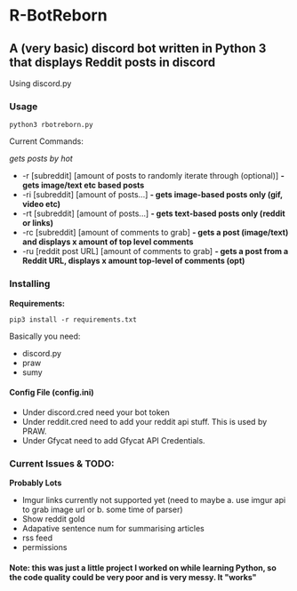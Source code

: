 # R-BotReborn
## A (very basic) discord bot written in Python 3 that displays Reddit posts in discord
Using discord.py

### Usage

`python3 rbotreborn.py`

Current Commands:

*gets posts by hot*
* -r [subreddit] [amount of posts to randomly iterate through (optional)] **- gets image/text etc based posts**
* -ri [subreddit] [amount of posts...] **- gets image-based posts only (gif, video etc)**
* -rt [subreddit] [amount of posts...] **- gets text-based posts only (reddit or links)**
* -rc [subreddit] [amount of comments to grab] **- gets a post (image/text) and displays x amount of top level comments**
* -ru [reddit post URL] [amount of comments to grab] **- gets a post from a Reddit URL, displays x amount top-level of comments (opt)**
### Installing

**Requirements:**

`pip3 install -r requirements.txt`

Basically you need:
* discord.py
* praw
* sumy


#### Config File (config.ini)

* Under discord.cred need your bot token
* Under reddit.cred need to add your reddit api stuff. This is used by PRAW.
* Under Gfycat need to add Gfycat API Credentials. 

### Current Issues & TODO:

**Probably Lots**
* Imgur links currently not supported yet (need to maybe a. use imgur api to grab image url or b. some time of parser)
* Show reddit gold
* Adapative sentence num for summarising articles
* rss feed
* permissions
#### Note: this was just a little project I worked on while learning Python, so the code quality could be very poor and is very messy. It "works"
